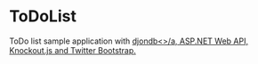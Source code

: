ToDoList
========

ToDo list sample application with <a href="http://djondb.com">djondb<>/a, ASP.NET Web API, Knockout.js and Twitter Bootstrap.